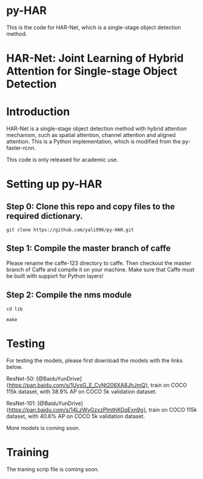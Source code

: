 # py-HAR
This is the code for HAR-Net, which is a single-stage object detection method.

# HAR-Net: Joint Learning of Hybrid Attention for Single-stage Object Detection


# Introduction

HAR-Net is a single-stage object detection method with hybrid attention mechanism, such as spatial attention, channel attention and aligned attention. 
This is a Python implementation, which is modified from the py-faster-rcnn. 

This code is only released for academic use. 

# Setting up py-HAR

## Step 0: Clone this repo and copy files to the required dictionary.
`git clone https://github.com/yali996/py-HAR.git`

## Step 1: Compile the master branch of caffe
Please rename the caffe-123 directory to caffe.
Then checkout the master branch of Caffe and compile it on your machine. Make sure that Caffe must be built with support for Python layers!

## Step 2: Compile the nms module
`cd lib`

`make`

# Testing
For testing the models, please first download the models with the links below.

ResNet-50: [@BaiduYunDrive]{https://pan.baidu.com/s/1UysG_E_CvNt206XA8JhJmQ}, train on COCO 115k dataset, with 38.9% AP on COCO 5k validation dataset.

ResNet-101: [@BaiduYunDrive]{https://pan.baidu.com/s/14LzWyGzxzPlmthKGqExn9g}, train on COCO 115k dataset, with 40.6% AP on COCO 5k validation dataset.

More models is coming soon.
 
# Training
The traning scrip file is coming soon.
